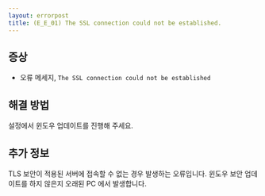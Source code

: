```yaml
---
layout: errorpost
title: (E_E_01) The SSL connection could not be established.
---
```


## 증상

- 오류 메세지, `The SSL connection could not be established`

## 해결 방법

설정에서 윈도우 업데이트를 진행해 주세요. 

## 추가 정보

TLS 보안이 적용된 서버에 접속할 수 없는 경우 발생하는 오류입니다. 윈도우 보안 업데이트를 하지 않은지 오래된 PC 에서 발생합니다. 